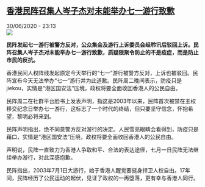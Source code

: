 <!--1593554247000-->
[香港民阵召集人岑子杰对未能举办七一游行致歉](http://www.rfi.fr//cn/%E4%B8%AD%E5%9B%BD/20200630-%E9%A6%99%E6%B8%AF%E6%B0%91%E9%98%B5%E5%8F%AC%E9%9B%86%E4%BA%BA%E5%B2%91%E5%AD%90%E6%9D%B0%E5%AF%B9%E6%9C%AA%E8%83%BD%E4%B8%BE%E5%8A%9E%E4%B8%83%E4%B8%80%E6%B8%B8%E8%A1%8C%E8%87%B4%E6%AD%89)
------

<div>30/06/2020 - 23:13</div><img src="https://s.rfi.fr/media/display/8687b16e-bb16-11ea-a8b9-005056a964fe/w:310/p:16x9/jimmy_sham_cropped_0.png"><p><strong>民阵发起七一游行被警方反对，公众集会及游行上诉委员会经聆讯后驳回上诉。民阵召集人岑子杰对未能举办七一游行致歉，质疑限聚令防止的不是疫症，而是防止市民的反抗。</strong></p><div class="t-content__body u-clearfix"><div class="m-interstitial"></div><p>香港民间人权阵线发起原定今天举行的“七一”游行被警方反对，上诉也被驳回。民阵宣布今天无法举办“七一”游行并为此道歉。民阵周二晚间表示，防疫只是jiekou，实情是“港区国安法”压境，政权将要全面收回香港人的公民自由。</p><p>民阵周二在社群平台脸书上发表声明，指这是2003年以来，民阵首次被禁在主权移交纪念日举办七一游行，这标志了一个时代的终结，但只要坚守信念，怀抱希望，黎明必将来到。</p><p>民阵声明指出，绝不同意警方反对游行的决定。人民雪亮眼睛会看得到，防疫只是藉口，实情是“港区国安法”压境，政权将要全面收回香港人的公民自由。</p><p>声明说，民阵一直致力为香港人争取和平、合法的表达途径，七月一日民阵无法继续举办游行，对此深感抱歉。</p><p>民阵指出，2003年7月1日大游行，始于香港人醒觉要挺身捍卫人权自由。17年间，民阵经历了公民运动的起伏，见证了政权的一再堕落，更有幸与香港人同行。</p><div class="o-self-promo o-self-promo--nl o-self-promo--hidden" data-selfpromo-newsletter></div><div class="o-self-promo o-self-promo--app o-self-promo--hidden" data-selfpromo-app></div></div>
